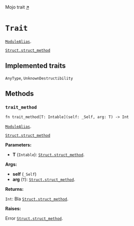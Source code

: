 Mojo trait [🡭](https://github.com/mlange-42/modo/blob/main/test/src/mod.mojo)

# `Trait`

[`ModuleAlias`](_index.md#aliases).

[`Struct.struct_method`](Struct-.md#struct_method)

## Implemented traits

`AnyType`, `UnknownDestructibility`

## Methods

### `trait_method`

```mojo
fn trait_method[T: Intable](self: _Self, arg: T) -> Int
```

[`ModuleAlias`](_index.md#aliases).

[`Struct.struct_method`](Struct-.md#struct_method)

**Parameters:**

- **T** (`Intable`): [`Struct.struct_method`](Struct-.md#struct_method).

**Args:**

- **self** (`_Self`)
- **arg** (`T`): [`Struct.struct_method`](Struct-.md#struct_method).

**Returns:**

`Int`: Bla [`Struct.struct_method`](Struct-.md#struct_method).

**Raises:**

Error [`Struct.struct_method`](Struct-.md#struct_method).


